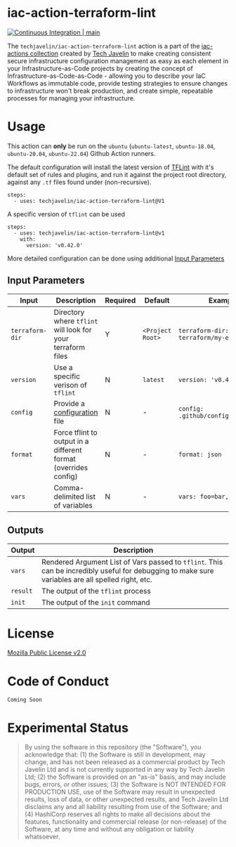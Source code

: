 # iac-action-terraform-lint
[![Continuous Integration | main](https://github.com/techjavelin/iac-action-terraform-lint/actions/workflows/continuous.yml/badge.svg?branch=main)](https://github.com/techjavelin/iac-action-terraform-lint/actions/workflows/continuous.yml)

The `techjavelin/iac-action-terraform-lint` action is a part of the [iac-actions collection](https://github.com/search?q=org%3Atechjavelin+iac-action) created by [Tech Javelin](https://github.com/techjavelin) to make creating consistent secure infrastructure configuration management as easy as each element in your Infrastructure-as-Code projects by creating the concept of Infrastructure-as-Code-as-Code - allowing you to describe your IaC Workflows as immutable code, provide testing strategies to ensure changes to infrastructure won't break production, and create simple, repeatable processes for managing your infrastructure.

# Usage

This action can **only** be run on the `ubuntu` (`ubuntu-latest`, `ubuntu-18.04`, `ubuntu-20.04`, `ubuntu-22.04`) Github Action runners.

The default configuration will install the latest version of [TFLint](https://github.com/terraform-linters/tflint) with it's default set of rules and plugins, and run it against the project root directory, against any `.tf` files found under (non-recursive).

```
steps:
  - uses: techjavelin/iac-action-terraform-lint@V1
```

A specific version of `tflint` can be used
```
steps:
  - uses: techjavelin/iac-action-terraform-lint@v1
    with:
      version: 'v0.42.0'
```

More detailed configuration can be done using additional [Input Parameters](#Input+Parameters)

## Input Parameters

| Input | Description | Required | Default | Example |
| - | - | - | - | - |
| `terraform-dir` | Directory where `tflint` will look for your terraform files | Y | `<Project Root>` | `terraform-dir: terraform/my-environment` |
| `version` | Use a specific verison of `tflint` | N | `latest` | `version: 'v0.42.0'` |
| `config` | Provide a [configuration]() file | N | - | `config: .github/config/tflint.hcl` |
| `format` | Force tflint to output in a different format (overrides config) | N | - | `format: json` |
| `vars` | Comma-delimited list of variables | N | - | `vars: foo=bar,baz=boo` |

## Outputs

| Output | Description |
| - | - |
| `vars` | Rendered Argument List of Vars passed to `tflint`. This can be incredibly useful for debugging to make sure variables are all spelled right, etc. |
| `result` | The output of the `tflint` process |
| `init` | The output of the `init` command 

# License

[Mozilla Public License v2.0](LICENSE)

# Code of Conduct

`Coming Soon`

# Experimental Status

> By using the software in this repository (the "Software"), you acknowledge that: (1) the Software is still in development, may change, and has not been released as a commercial product by Tech Javelin Ltd and is not currently supported in any way by Tech Javelin Ltd; (2) the Software is provided on an "as-is" basis, and may include bugs, errors, or other issues; (3) the Software is NOT INTENDED FOR PRODUCTION USE, use of the Software may result in unexpected results, loss of data, or other unexpected results, and Tech Javelin Ltd disclaims any and all liability resulting from use of the Software; and (4) HashiCorp reserves all rights to make all decisions about the features, functionality and commercial release (or non-release) of the Software, at any time and without any obligation or liability whatsoever.

